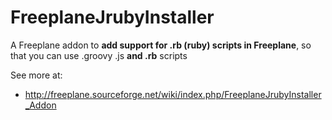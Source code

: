 # FreeplaneJrubyInstaller

A Freeplane addon to **add support for .rb (ruby) scripts in Freeplane**, so that you can use .groovy  .js **and .rb** scripts

See more at:
  - http://freeplane.sourceforge.net/wiki/index.php/FreeplaneJrubyInstaller_Addon

